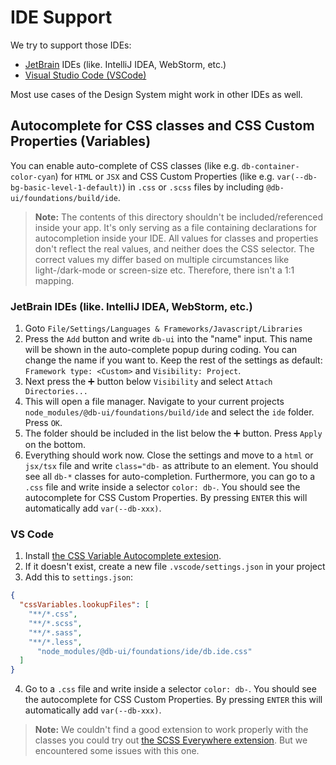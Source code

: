 # IDE Support

We try to support those IDEs:

-   [JetBrain](https://www.jetbrains.com/) IDEs (like. IntelliJ IDEA, WebStorm, etc.)
-   [Visual Studio Code (VSCode)](https://code.visualstudio.com/)

Most use cases of the Design System might work in other IDEs as well.


## Autocomplete for CSS classes and CSS Custom Properties (Variables)


You can enable auto-complete of CSS classes (like e.g. `db-container-color-cyan`)  for `HTML` or `JSX` and CSS Custom Properties (like e.g. `var(--db-bg-basic-level-1-default)`) in `.css` or `.scss` files by including `@db-ui/foundations/build/ide`.

> **Note:** The contents of this directory shouldn't be included/referenced inside your app. It's only serving as a file containing declarations for autocompletion inside your IDE. All values for classes and properties don't reflect the real values, and neither does the CSS selector. The correct values my differ based on multiple circumstances like light-/dark-mode or screen-size etc. Therefore, there isn't a 1:1 mapping.

### JetBrain IDEs (like. IntelliJ IDEA, WebStorm, etc.)

1. Goto `File/Settings/Languages & Frameworks/Javascript/Libraries`
2. Press the `Add` button and write `db-ui` into the "name" input. This name will be shown in the auto-complete popup during coding. You can change the name if you want to. Keep the rest of the settings as default: `Framework type: <Custom>` and `Visibility: Project`.
3. Next press the ➕ button below `Visibility` and select `Attach Directories...`
4. This will open a file manager. Navigate to your current projects `node_modules/@db-ui/foundations/build/ide` and select the `ide` folder. Press `OK`.
5. The folder should be included in the list below the ➕ button. Press `Apply` on the bottom.
6. Everything should work now. Close the settings and move to a `html` or `jsx/tsx` file and write `class="db-` as attribute to an element. You should see all `db-*` classes for auto-completion. Furthermore, you can go to a `.css` file and write inside a selector `color: db-`. You should see the autocomplete for CSS Custom Properties. By pressing `ENTER` this will automatically add `var(--db-xxx)`.

### VS Code

1. Install [the CSS Variable Autocomplete extesion](https://marketplace.visualstudio.com/items?itemName=vunguyentuan.vscode-css-variables).
2. If it doesn't exist, create a new file `.vscode/settings.json` in your project
3. Add this to `settings.json`:
````json settings.json
{
  "cssVariables.lookupFiles": [
    "**/*.css",
    "**/*.scss",
    "**/*.sass",
    "**/*.less",
	  "node_modules/@db-ui/foundations/ide/db.ide.css"
  ]
}
````
4. Go to a `.css` file and write inside a selector `color: db-`. You should see the autocomplete for CSS Custom Properties. By pressing `ENTER` this will automatically add `var(--db-xxx)`.

> **Note:** We couldn't find a good extension to work properly with the classes you could try out [the SCSS Everywhere extension](https://marketplace.visualstudio.com/items?itemName=gencer.html-slim-scss-css-class-completion). But we encountered some issues with this one.
